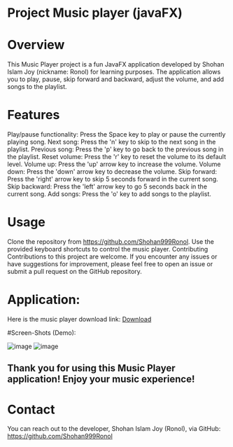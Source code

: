 # Project Music player (javaFX)

# Overview

This Music Player project is a fun JavaFX application developed by Shohan Islam Joy (nickname: Ronol) for learning purposes. The application allows you to play, pause, skip forward and backward, adjust the volume, and add songs to the playlist.

# Features

Play/pause functionality: Press the Space key to play or pause the currently playing song.
Next song: Press the 'n' key to skip to the next song in the playlist.
Previous song: Press the 'p' key to go back to the previous song in the playlist.
Reset volume: Press the 'r' key to reset the volume to its default level.
Volume up: Press the 'up' arrow key to increase the volume.
Volume down: Press the 'down' arrow key to decrease the volume.
Skip forward: Press the 'right' arrow key to skip 5 seconds forward in the current song.
Skip backward: Press the 'left' arrow key to go 5 seconds back in the current song.
Add songs: Press the 'o' key to add songs to the playlist.

# Usage

Clone the repository from https://github.com/Shohan999Ronol.
Use the provided keyboard shortcuts to control the music player.
Contributing
Contributions to this project are welcome. If you encounter any issues or have suggestions for improvement, please feel free to open an issue or submit a pull request on the GitHub repository.

# Application:
Here is the music player download link: [Download](https://drive.google.com/file/d/1llO-X2seyjdykCPOTPeJuzePvHfMQF_S/view?usp=sharing)

#Screen-Shots (Demo):

![image](https://github.com/Shohan999Ronol/Project-Music-player--javaFX-/assets/106506181/ecf554ec-1056-4755-8aa8-8bdad19b5d70)
![image](https://github.com/Shohan999Ronol/Project-Music-player--javaFX-/assets/106506181/89975446-a282-4f55-a65c-8eb1b477e4e5)


## Thank you for using this Music Player application! Enjoy your music experience!


# Contact
You can reach out to the developer, Shohan Islam Joy (Ronol), via GitHub: https://github.com/Shohan999Ronol



